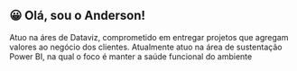 ## 😀 Olá, sou o Anderson!
Atuo na áres de Dataviz, comprometido em entregar projetos que agregam valores ao negócio dos clientes.
Atualmente atuo na área de sustentação Power BI, na qual o foco é manter a saúde funcional do ambiente 
<!--
**andersonsantos-dataviz-pbi/andersonsantos-dataviz-pbi** is a ✨ _special_ ✨ repository because its `README.md` (this file) appears on your GitHub profile.

Here are some ideas to get you started:

- 🔭 I’m currently working on ...
- 🌱 I’m currently learning ...
- 👯 I’m looking to collaborate on ...
- 🤔 I’m looking for help with ...
- 💬 Ask me about ...
- 📫 How to reach me: ...
- 😄 Pronouns: ...
- ⚡ Fun fact: ...
-->
